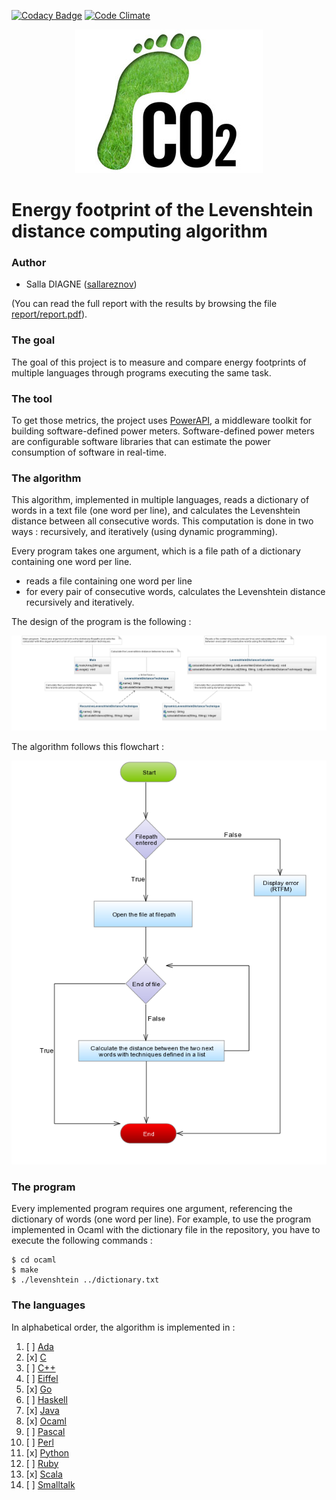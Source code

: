 [![Codacy Badge](https://api.codacy.com/project/badge/grade/315d9a57d7284a9d868d933114ddc8f0)](https://www.codacy.com/app/sallareznov/gc-levenshtein)
[![Code Climate](https://codeclimate.com/github/sallareznov/gc-levenshtein/badges/gpa.svg)](https://codeclimate.com/github/sallareznov/gc-levenshtein)

<p align="center">
  <img alt="EnergyFootprint" src="energy-footprint.jpg">
</p>

# Energy footprint of the Levenshtein distance computing algorithm

### Author
* Salla DIAGNE ([sallareznov](https://github.com/sallareznov))

(You can read the full report with the results by browsing the file [report/report.pdf](https://github.com/sallareznov/gc-levenshtein/blob/master/report/report.pdf)).

### The goal

The goal of this project is to measure and compare energy footprints of multiple languages through programs executing the same task.

### The tool
To get those metrics, the project uses [PowerAPI](http://powerapi.org), a middleware toolkit for building software-defined power meters. Software-defined power meters are configurable software libraries that can estimate the power consumption of software in real-time.

### The algorithm
This algorithm, implemented in multiple languages, reads a dictionary of words in a text file (one word per line), and calculates the Levenshtein distance between all consecutive words. This computation is done in two ways : recursively, and iteratively (using dynamic programming).

Every program takes one argument, which is a file path of a dictionary containing one word per line.
* reads a file containing one word per line
* for every pair of consecutive words, calculates the Levenshtein distance recursively and iteratively.

The design of the program is the following :

<p align="center">
  <img alt="UML" src="uml.png">
</p>

The algorithm follows this flowchart :

<p align="center">
  <img alt="FlowChart" src="flowchart.png">
</p>

### The program

Every implemented program requires one argument, referencing the dictionary of words (one word per line). For example, to use the program implemented in Ocaml with the dictionary file in the repository, you have to execute the following commands :

```
$ cd ocaml
$ make
$ ./levenshtein ../dictionary.txt
```

### The languages
In alphabetical order, the algorithm is implemented in :

1. [ ] [Ada](ada)
2. [x] [C](c)
3. [ ] [C++](cpp)
4. [ ] [Eiffel](eiffel)
5. [x] [Go](go)
6. [ ] [Haskell](haskell)
7. [x] [Java](java)
8. [x] [Ocaml](ocaml)
9. [ ] [Pascal](pascal)
10. [ ] [Perl](perl)
11. [x] [Python](python)
12. [ ] [Ruby](ruby)
13. [x] [Scala](scala)
14. [ ] [Smalltalk](smalltalk)
